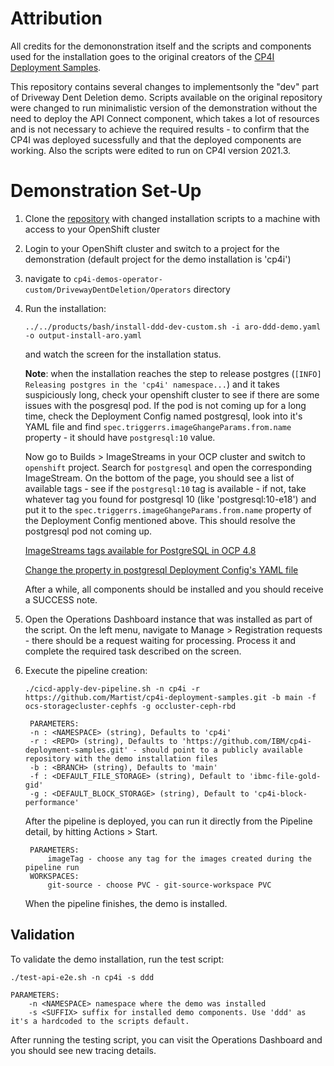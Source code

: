 # Attribution

 All credits for the demononstration itself and the scripts and components used for the installation goes to the original creators of the [CP4I Deployment Samples](https://github.com/IBM/cp4i-deployment-samples).

This repository contains several changes to implementsonly the "dev" part of Driveway Dent Deletion demo. Scripts available on the original repository were changed to run minimalistic version of the demonstration without the need to deploy the API Connect component, which takes a lot of resources and is not necessary to achieve the required results - to confirm that the CP4I was deployed sucessfully and that the deployed components are working. Also the scripts were edited to run on CP4I version 2021.3.

# Demonstration Set-Up
1. Clone the [repository](https://github.com/Martist/cp4i-deployment-samples.git) with changed installation scripts to a machine with access to your OpenShift cluster

2. Login to your OpenShift cluster and switch to a project for the demonstration (default project for the demo installation is 'cp4i')

3. navigate to `cp4i-demos-operator-custom/DrivewayDentDeletion/Operators` directory

4. Run the installation:

    `../../products/bash/install-ddd-dev-custom.sh -i aro-ddd-demo.yaml -o output-install-aro.yaml`

    and watch the screen for the installation status. 

    **Note**: when the installation reaches the step to release postgres (`[INFO] Releasing postgres in the 'cp4i' namespace...`) and it takes suspiciously long, check your openshift cluster to see if there are some issues with the posgresql pod. If the pod is not coming up for a long time, check the Deployment Config named postgresql, look into it's YAML file and find `spec.triggerrs.imageGhangeParams.from.name` property - it should have `postgresql:10` value. 
    
    Now go to Builds > ImageStreams in your OCP cluster and switch to `openshift` project. Search for `postgresql` and open the corresponding ImageStream. On the bottom of the page, you should see a list of available tags - see if the `postgresql:10` tag is available - if not, take whatever tag you found for postgresql 10 (like 'postgresql:10-e18') and put it to the `spec.triggerrs.imageGhangeParams.from.name` property of the Deployment Config mentioned above. This should resolve the postgresql pod not coming up. 

    [ImageStreams tags available for PostgreSQL in OCP 4.8](./img/postgresql-image-streams.png)

    [Change the property in postgresql Deployment Config's YAML file](./img/postgresql-dc-yaml.png)

    After a while, all components should be installed and you should receive a SUCCESS note. 

5. Open the Operations Dashboard instance that was installed as part of the script. On the left menu, navigate to Manage > Registration requests - there should be a request waiting for processing. Process it and complete the required task described on the screen. 

6. Execute the pipeline creation:

    `./cicd-apply-dev-pipeline.sh -n cp4i -r https://github.com/Martist/cp4i-deployment-samples.git -b main -f ocs-storagecluster-cephfs -g occluster-ceph-rbd`

        PARAMETERS:
        -n : <NAMESPACE> (string), Defaults to 'cp4i'
        -r : <REPO> (string), Defaults to 'https://github.com/IBM/cp4i-deployment-samples.git' - should point to a publicly available repository with the demo installation files
        -b : <BRANCH> (string), Defaults to 'main'
        -f : <DEFAULT_FILE_STORAGE> (string), Default to 'ibmc-file-gold-gid'
        -g : <DEFAULT_BLOCK_STORAGE> (string), Default to 'cp4i-block-performance'

    After the pipeline is deployed, you can run it directly from the Pipeline detail, by hitting Actions > Start. 

        PARAMETERS:
            imageTag - choose any tag for the images created during the pipeline run
        WORKSPACES:
            git-source - choose PVC - git-source-workspace PVC 

    When the pipeline finishes, the demo is installed. 

## Validation
To validate the demo installation, run the test script:

`./test-api-e2e.sh -n cp4i -s ddd`

    PARAMETERS:
        -n <NAMESPACE> namespace where the demo was installed 
        -s <SUFFIX> suffix for installed demo components. Use 'ddd' as it's a hardcoded to the scripts default. 

After running the testing script, you can visit the Operations Dashboard and you should see new tracing details.
